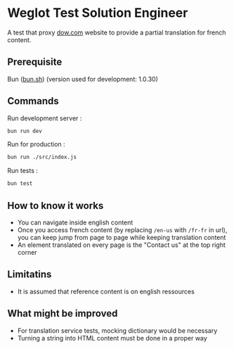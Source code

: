 # Weglot Test Solution Engineer
A test that proxy [dow.com](dow.com) website to provide a partial translation for french content.

## Prerequisite
Bun ([bun.sh](bun.sh)) (version used for development: 1.0.30)

## Commands
Run development server :
```bash
bun run dev
```
Run for production :
```bash
bun run ./src/index.js
```
Run tests :
```bash
bun test
```

## How to know it works
 - You can navigate inside english content
 - Once you access french content (by replacing `/en-us` with `/fr-fr` in url), you can keep jump from page to page while keeping translation content
 - An element translated on every page is the "Contact us" at the top right corner
 
## Limitatins
 - It is assumed that reference content is on english ressources

## What might be improved
- For translation service tests, mocking dictionary would be necessary
- Turning a string into HTML content must be done in a proper way
